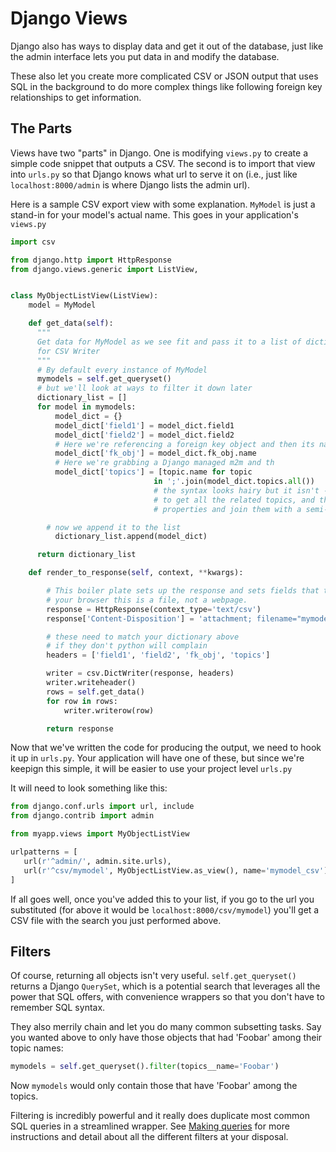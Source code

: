 # Django Views

Django also has ways to display data and get it out of the database, just like
the admin interface lets you put data in and modify the database.

These also let you create more complicated CSV or JSON output that uses SQL
in the background to do more complex things like following foreign key
relationships to get information.

## The Parts

Views have two "parts" in Django. One is modifying `views.py` to create a simple
code snippet that outputs a CSV. The second is to import that view into
`urls.py` so that Django knows what url to serve it on (i.e., just like
`localhost:8000/admin` is where Django lists the admin url).

Here is a sample CSV export view with some explanation. `MyModel` is just a
stand-in for your model's actual name. This goes in your application's `views.py`

```python
import csv

from django.http import HttpResponse
from django.views.generic import ListView,


class MyObjectListView(ListView):
    model = MyModel

    def get_data(self):
      """
      Get data for MyModel as we see fit and pass it to a list of dictionaries
      for CSV Writer
      """
      # By default every instance of MyModel
      mymodels = self.get_queryset()
      # but we'll look at ways to filter it down later
      dictionary_list = []
      for model in mymodels:
          model_dict = {}
          model_dict['field1'] = model_dict.field1
          model_dict['field2'] = model_dict.field2
          # Here we're referencing a foreign key object and then its name
          model_dict['fk_obj'] = model_dict.fk_obj.name
          # Here we're grabbing a Django managed m2m and th
          model_dict['topics'] = [topic.name for topic
                                in ';'.join(model_dict.topics.all())
                                # the syntax looks hairy but it isn't -- we're just telling python
                                # to get all the related topics, and then make a list of their name
                                # properties and join them with a semi-colon

        # now we append it to the list
          dictionary_list.append(model_dict)

      return dictionary_list

    def render_to_response(self, context, **kwargs):

        # This boiler plate sets up the response and sets fields that tell
        # your browser this is a file, not a webpage.
        response = HttpResponse(context_type='text/csv')
        response['Content-Disposition'] = 'attachment; filename="mymodel.csv"'

        # these need to match your dictionary above
        # if they don't python will complain
        headers = ['field1', 'field2', 'fk_obj', 'topics']

        writer = csv.DictWriter(response, headers)
        writer.writeheader()
        rows = self.get_data()
        for row in rows:
            writer.writerow(row)

        return response  
```

Now that we've written the code for producing the output, we need to
hook it up in `urls.py`. Your application will have one of these, but since
we're keepign this simple, it will be easier to use your project level `urls.py`

It will need to look something like this:
```python
from django.conf.urls import url, include
from django.contrib import admin

from myapp.views import MyObjectListView

urlpatterns = [
   url(r'^admin/', admin.site.urls),
   url(r'^csv/mymodel', MyObjectListView.as_view(), name='mymodel_csv'),
]

```

If all goes well, once you've added this to your list, if you go to the url you
substituted (for above it would be `localhost:8000/csv/mymodel`) you'll get a CSV
file with the search you just performed above.

## Filters

Of course, returning all objects isn't very useful. `self.get_queryset()` returns
a Django `QuerySet`, which is a potential search that leverages all the power that
SQL offers, with convenience wrappers so that you don't have to remember SQL
syntax.

They also merrily chain and let you do many common subsetting tasks. Say you wanted
above to only have those objects that had 'Foobar' among their topic names:

```python
mymodels = self.get_queryset().filter(topics__name='Foobar')
```

Now `mymodels` would only contain those that have 'Foobar' among the topics.

Filtering is incredibly powerful and it really does duplicate most common SQL
queries in a streamlined wrapper. See [Making queries](https://docs.djangoproject.com/en/2.0/topics/db/queries/)
for more instructions and detail about all the different filters at your disposal.
